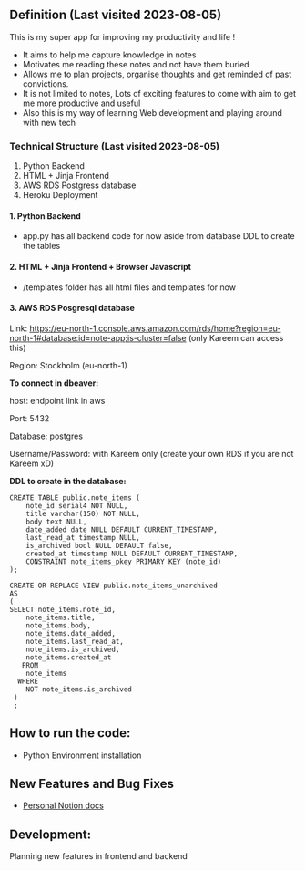 ## Definition (Last visited 2023-08-05)

This is my super app for improving my productivity and life !

* It aims to help me capture knowledge in notes
* Motivates me reading these notes and not have them buried
* Allows me to plan projects, organise thoughts and get reminded of past convictions.
* It is not limited to notes, Lots of exciting features to come with aim to get me more productive and useful
* Also this is my way of learning Web development and playing around with new tech



### Technical Structure (Last visited 2023-08-05)

1. Python Backend
2. HTML + Jinja Frontend
3. AWS RDS Postgress database
4. Heroku Deployment


#### 1. Python Backend

* app.py has all backend code for now aside from database DDL to create the tables

#### 2. HTML + Jinja Frontend + Browser Javascript

* /templates folder has all html files and templates for now

#### 3. AWS RDS Posgresql database

Link: https://eu-north-1.console.aws.amazon.com/rds/home?region=eu-north-1#database:id=note-app;is-cluster=false (only Kareem can access this)

Region: Stockholm (eu-north-1)

**To connect in dbeaver:**

host: endpoint link in aws

Port: 5432

Database: postgres

Username/Password: with Kareem only (create your own RDS if you are not Kareem xD)


**DDL to create in the database:**

```
CREATE TABLE public.note_items (
	note_id serial4 NOT NULL,
	title varchar(150) NOT NULL,
	body text NULL,
	date_added date NULL DEFAULT CURRENT_TIMESTAMP,
	last_read_at timestamp NULL,
	is_archived bool NULL DEFAULT false,
	created_at timestamp NULL DEFAULT CURRENT_TIMESTAMP,
	CONSTRAINT note_items_pkey PRIMARY KEY (note_id)
);

CREATE OR REPLACE VIEW public.note_items_unarchived
AS 
(
SELECT note_items.note_id,
    note_items.title,
    note_items.body,
    note_items.date_added,
    note_items.last_read_at,
    note_items.is_archived,
    note_items.created_at
   FROM 
   	note_items
  WHERE 
  	NOT note_items.is_archived
 )
 ;
```


## How to run the code:
* Python Environment installation

## New Features and Bug Fixes
* [Personal Notion docs](https://www.notion.so/Features-Queue-f484611528d04f72810e7afda305ac5e)

## Development:

Planning new features in frontend and backend